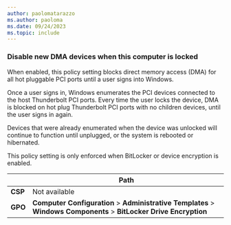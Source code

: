 ```yaml
---
author: paolomatarazzo
ms.author: paoloma
ms.date: 09/24/2023
ms.topic: include
---
```


### Disable new DMA devices when this computer is locked

When enabled, this policy setting blocks direct memory access (DMA) for all hot pluggable PCI ports until a user signs into Windows.

Once a user signs in, Windows enumerates the PCI devices connected to the host Thunderbolt PCI ports. Every time the user locks the device, DMA is blocked on hot plug Thunderbolt PCI ports with no children devices, until the user signs in again.

Devices that were already enumerated when the device was unlocked will continue to function until unplugged, or the system is rebooted or hibernated.

This policy setting is only enforced when BitLocker or device encryption is enabled.

|  | Path |
|--|--|
| **CSP** | Not available |
| **GPO** | **Computer Configuration** > **Administrative Templates** > **Windows Components** > **BitLocker Drive Encryption** |
